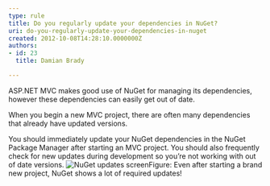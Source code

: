 ```yaml
---
type: rule
title: Do you regularly update your dependencies in NuGet?
uri: do-you-regularly-update-your-dependencies-in-nuget
created: 2012-10-08T14:28:10.0000000Z
authors:
- id: 23
  title: Damian Brady

---
```


 
ASP.NET MVC makes good use of NuGet for managing its dependencies, however these dependencies can easily get out of date.
 
When you begin a new MVC project, there are often many dependencies that already have updated versions.

You should immediately update your NuGet dependencies in the NuGet Package Manager after starting an MVC project.  You should also frequently check for new updates during development so you’re not working with out of date versions.
![NuGet updates screen](/SoftwareDevelopment/RulesToBetterMVC/PublishingImages/nuget-updates.png)Figure: Even after starting a brand new project, NuGet shows a lot of required updates!
